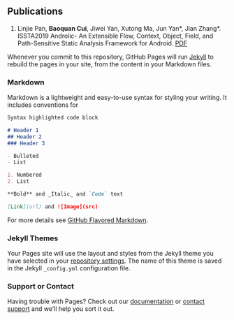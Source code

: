 ## Publications
1. Linjie Pan, **Baoquan Cui**, Jiwei Yan, Xutong Ma, Jun Yan*, Jian Zhang*. ISSTA2019 Androlic- An Extensible Flow, Context, Object, Field, and Path-Sensitive Static Analysis Framework for Android. [PDF](./papers/cbq/ISSTA2019%20Androlic-%20An%20Extensible%20Flow%2C%20Context%2C%20Object%2C%20Field%2C%20and%20Path-Sensitive%20Static%20Analysis%20Framework%20for%20Android.pdf)

Whenever you commit to this repository, GitHub Pages will run [Jekyll](https://jekyllrb.com/) to rebuild the pages in your site, from the content in your Markdown files.

### Markdown

Markdown is a lightweight and easy-to-use syntax for styling your writing. It includes conventions for

```markdown
Syntax highlighted code block

# Header 1
## Header 2
### Header 3

- Bulleted
- List

1. Numbered
2. List

**Bold** and _Italic_ and `Code` text

[Link](url) and ![Image](src)
```

For more details see [GitHub Flavored Markdown](https://guides.github.com/features/mastering-markdown/).

### Jekyll Themes

Your Pages site will use the layout and styles from the Jekyll theme you have selected in your [repository settings](https://github.com/cuixiaoyiyi/cuixiaoyiyi.github.io/settings). The name of this theme is saved in the Jekyll `_config.yml` configuration file.

### Support or Contact

Having trouble with Pages? Check out our [documentation](https://help.github.com/categories/github-pages-basics/) or [contact support](https://github.com/contact) and we’ll help you sort it out.
